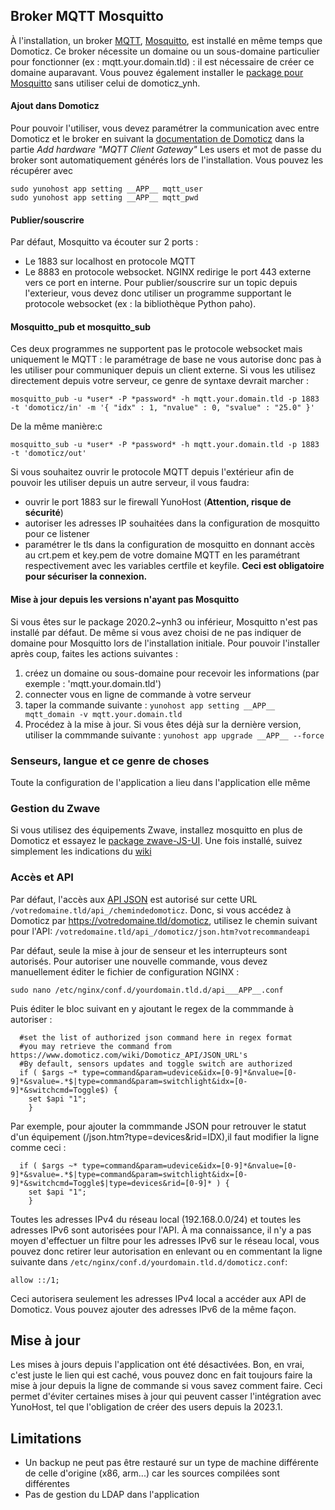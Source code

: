 ## Broker MQTT Mosquitto

À l'installation, un broker [MQTT](https://fr.wikipedia.org/wiki/MQTT), [Mosquitto](https://mosquitto.org/), est installé en même temps que Domoticz.
Ce broker nécessite un domaine ou un sous-domaine particulier pour fonctionner (ex : mqtt.your.domain.tld) : il est nécessaire de créer ce domaine auparavant.
Vous pouvez également installer le [package pour Mosquitto](https://github.com/YunoHost-Apps/mosquitto_ynh) sans utiliser celui de domoticz_ynh.

#### Ajout dans Domoticz

Pour pouvoir l'utiliser, vous devez paramétrer la communication avec entre Domoticz et le broker en suivant la [documentation de Domoticz](https://www.domoticz.com/wiki/MQTT#Installing_Mosquitto) dans la partie *Add hardware "MQTT Client Gateway"*
Les users et mot de passe du broker sont automatiquement générés lors de l'installation. Vous pouvez les récupérer avec
````
sudo yunohost app setting __APP__ mqtt_user
sudo yunohost app setting __APP__ mqtt_pwd
````

#### Publier/souscrire

Par défaut, Mosquitto va écouter sur 2 ports :
- Le 1883 sur localhost en protocole MQTT
- Le 8883 en protocole websocket. NGINX redirige le port 443 externe vers ce port en interne.
Pour publier/souscrire sur un topic depuis l'exterieur, vous devez donc utiliser un programme supportant le protocole websocket (ex : la bibliothèque Python paho).

#### Mosquitto_pub et mosquitto_sub

Ces deux programmes ne supportent pas le protocole websocket mais uniquement le MQTT : le paramétrage de base ne vous autorise donc pas à les utiliser pour communiquer depuis un client externe.
Si vous les utilisez directement depuis votre serveur, ce genre de syntaxe devrait marcher :
````
mosquitto_pub -u *user* -P *password* -h mqtt.your.domain.tld -p 1883 -t 'domoticz/in' -m '{ "idx" : 1, "nvalue" : 0, "svalue" : "25.0" }'
````
De la même manière:c
````
mosquitto_sub -u *user* -P *password* -h mqtt.your.domain.tld -p 1883 -t 'domoticz/out'
````
Si vous souhaitez ouvrir le protocole MQTT depuis l'extérieur afin de pouvoir les utiliser depuis un autre serveur, il vous faudra:
- ouvrir le port 1883 sur le firewall YunoHost (**Attention, risque de sécurité**)
- autoriser les adresses IP souhaitées dans la configuration de mosquitto pour ce listener
- paramétrer le tls dans la configuration de mosquitto en donnant accès au crt.pem et key.pem de votre domaine MQTT en les paramétrant respectivement avec les variables certfile et keyfile. **Ceci est obligatoire pour sécuriser la connexion.**




#### Mise à jour depuis les versions n'ayant pas Mosquitto
Si vous êtes sur le package 2020.2~ynh3 ou inférieur, Mosquitto n'est pas installé par défaut.
De même si vous avez choisi de ne pas indiquer de domaine pour Mosquitto lors de l'installation initiale.
Pour pouvoir l'installer après coup, faites les actions suivantes :
1. créez un domaine ou sous-domaine pour recevoir les informations (par exemple : 'mqtt.your.domain.tld')
2. connecter vous en ligne de commande à votre serveur
3. taper la commande suivante : `yunohost app setting __APP__ mqtt_domain -v mqtt.your.domain.tld`
4. Procédez à la mise à jour.
Si vous êtes déjà sur la dernière version, utiliser la commmande suivante : `yunohost app upgrade __APP__ --force`


### Senseurs, langue et ce genre de choses
Toute la configuration de l'application a lieu dans l'application elle même

### Gestion du Zwave
Si vous utilisez des équipements Zwave, installez mosquitto en plus de Domoticz et essayez le [package zwave-JS-UI](https://github.com/YunoHost-Apps/zwave-js-ui_ynh).
Une fois installé, suivez simplement les indications du [wiki](https://www.domoticz.com/wiki/Zwave-JS-UI)

### Accès et API
Par défaut, l'accès aux [API JSON](https://www.domoticz.com/wiki/Domoticz_API/JSON_URL's) est autorisé sur cette URL `/votredomaine.tld/api_/chemindedomoticz`.
Donc, si vous accédez à Domoticz par https://votredomaine.tld/domoticz, utilisez le chemin suivant pour l'API: `/votredomaine.tld/api_/domoticz/json.htm?votrecommandeapi`

Par défaut, seule la mise à jour de senseur et les interrupteurs sont autorisés. Pour autoriser une nouvelle commande, vous devez manuellement éditer le fichier de configuration NGINX :
````
sudo nano /etc/nginx/conf.d/yourdomain.tld.d/api___APP__.conf
````
Puis éditer le bloc suivant en y ajoutant le regex de la commmande à autoriser :
````
  #set the list of authorized json command here in regex format
  #you may retrieve the command from https://www.domoticz.com/wiki/Domoticz_API/JSON_URL's
  #By default, sensors updates and toggle switch are authorized
  if ( $args ~* type=command&param=udevice&idx=[0-9]*&nvalue=[0-9]*&svalue=.*$|type=command&param=switchlight&idx=[0-9]*&switchcmd=Toggle$) {
    set $api "1";
    }
````
Par exemple, pour ajouter la commmande JSON pour retrouver le statut d'un équipement (/json.htm?type=devices&rid=IDX),il faut modifier la ligne comme ceci :
````
  if ( $args ~* type=command&param=udevice&idx=[0-9]*&nvalue=[0-9]*&svalue=.*$|type=command&param=switchlight&idx=[0-9]*&switchcmd=Toggle$|type=devices&rid=[0-9]* ) {
    set $api "1";
    }
````

Toutes les adresses IPv4 du réseau local (192.168.0.0/24) et toutes les adresses IPv6 sont autorisées pour l'API.
À ma connaissance, il n'y a pas moyen d'effectuer un filtre pour les adresses IPv6 sur le réseau local, vous pouvez donc retirer leur autorisation en enlevant ou en commentant la ligne suivante dans `/etc/nginx/conf.d/yourdomain.tld.d/domoticz.conf`:
````
allow ::/1;
````
Ceci autorisera seulement les adresses IPv4 local a accéder aux API de Domoticz.
Vous pouvez ajouter des adresses IPv6 de la même façon.

## Mise à jour

Les mises à jours depuis l'application ont été désactivées. Bon, en vrai, c'est juste le lien qui est caché, vous pouvez donc en fait toujours faire la mise à jour depuis la ligne de commande si vous savez comment faire. Ceci permet d'éviter certaines mises à jour qui peuvent casser l'intégration avec YunoHost, tel que l'obligation de créer des users depuis la 2023.1.


## Limitations

* Un backup ne peut pas être restauré sur un type de machine différente de celle d'origine (x86, arm...) car les sources compilées sont différentes
* Pas de gestion du LDAP dans l'application